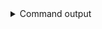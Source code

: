 
<details>
<summary>Command output</summary>

```sh

kafka-topics \
    --bootstrap-server localhost:6969 \
    --command-config paris-sa.properties \
    --list
existingSharedTopic
parisTopic

```

</details>
      
